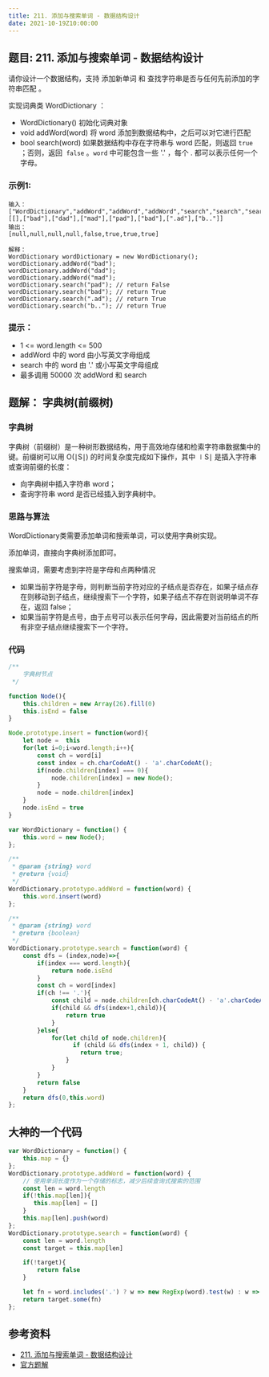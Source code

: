 ```yaml
---
title: 211. 添加与搜索单词 - 数据结构设计
date: 2021-10-19Z10:00:00
---
```

## 题目: 211. 添加与搜索单词 - 数据结构设计
请你设计一个数据结构，支持 添加新单词 和 查找字符串是否与任何先前添加的字符串匹配 。

实现词典类 WordDictionary ：

- WordDictionary() 初始化词典对象
- void addWord(word) 将 word 添加到数据结构中，之后可以对它进行匹配
- bool search(word) 如果数据结构中存在字符串与 word 匹配，则返回 `true` ；否则，返回  `false` 。`word` 中可能包含一些 '.' ，每个 . 都可以表示任何一个字母。
### 示例1:
```
输入：
["WordDictionary","addWord","addWord","addWord","search","search","search","search"]
[[],["bad"],["dad"],["mad"],["pad"],["bad"],[".ad"],["b.."]]
输出：
[null,null,null,null,false,true,true,true]

解释：
WordDictionary wordDictionary = new WordDictionary();
wordDictionary.addWord("bad");
wordDictionary.addWord("dad");
wordDictionary.addWord("mad");
wordDictionary.search("pad"); // return False
wordDictionary.search("bad"); // return True
wordDictionary.search(".ad"); // return True
wordDictionary.search("b.."); // return True
```
### 提示：
- 1 <= word.length <= 500
- addWord 中的 word 由小写英文字母组成
- search 中的 word 由 '.' 或小写英文字母组成
- 最多调用 50000 次 addWord 和 search

## 题解： 字典树(前缀树)
### 字典树
字典树（前缀树）是一种树形数据结构，用于高效地存储和检索字符串数据集中的键。前缀树可以用 O(∣S∣) 的时间复杂度完成如下操作，其中 ∣S∣ 是插入字符串或查询前缀的长度：

- 向字典树中插入字符串 word；
- 查询字符串 word 是否已经插入到字典树中。
### 思路与算法
WordDictionary类需要添加单词和搜索单词，可以使用字典树实现。

添加单词，直接向字典树添加即可。

搜索单词，需要考虑到字符是字母和点两种情况
- 如果当前字符是字母，则判断当前字符对应的子结点是否存在，如果子结点存在则移动到子结点，继续搜索下一个字符，如果子结点不存在则说明单词不存在，返回 false；
- 如果当前字符是点号，由于点号可以表示任何字母，因此需要对当前结点的所有非空子结点继续搜索下一个字符。

### 代码
```js
/**
    字典树节点
 */

function Node(){
    this.children = new Array(26).fill(0)
    this.isEnd = false
}

Node.prototype.insert = function(word){
    let node =  this
    for(let i=0;i<word.length;i++){
        const ch = word[i]
        const index = ch.charCodeAt() - 'a'.charCodeAt();
        if(node.children[index] === 0){
            node.children[index] = new Node();
        }
        node = node.children[index]
    }
    node.isEnd = true
}

var WordDictionary = function() {
    this.word = new Node();
};

/** 
 * @param {string} word
 * @return {void}
 */
WordDictionary.prototype.addWord = function(word) {
    this.word.insert(word)
};

/** 
 * @param {string} word
 * @return {boolean}
 */
WordDictionary.prototype.search = function(word) {
    const dfs = (index,node)=>{
        if(index === word.length){
            return node.isEnd
        }
        const ch = word[index]
        if(ch !== '.'){
            const child = node.children[ch.charCodeAt() - 'a'.charCodeAt()]
            if(child && dfs(index+1,child)){
                return true
            }
        }else{
            for(let child of node.children){
                  if (child && dfs(index + 1, child)) {
                    return true;
                }
            }
        }
        return false
    }
    return dfs(0,this.word)
};
```
## 大神的一个代码
```js
var WordDictionary = function() {
    this.map = {}
};
WordDictionary.prototype.addWord = function(word) {
    // 使用单词长度作为一个存储的标志，减少后续查询式搜索的范围
    const len = word.length
    if(!this.map[len]){
       this.map[len] = []
    }
    this.map[len].push(word)
};
WordDictionary.prototype.search = function(word) {
    const len = word.length
    const target = this.map[len]

    if(!target){
        return false
    }

    let fn = word.includes('.') ? w => new RegExp(word).test(w) : w => w === word
    return target.some(fn)
};
```
## 参考资料
- [211. 添加与搜索单词 - 数据结构设计](https://leetcode-cn.com/problems/design-add-and-search-words-data-structure/)
- [官方题解](https://leetcode-cn.com/problems/design-add-and-search-words-data-structure/solution/tian-jia-yu-sou-suo-dan-ci-shu-ju-jie-go-n4ud/)
